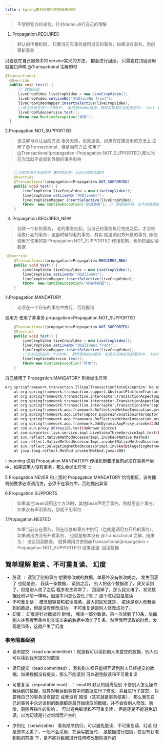 ```yaml
---
title : Spring事务传播机制和隔离级别
---
```

> 不使用官方的语言，针对demo 进行自己的理解

1. Propagation.REQUIRED 
> 默认的传播机制， 只要当前有事务就用当前的事务，如果没有事务，则创建新事务

只要是在自己服务中的 service实现的方法， 都会进行回滚， 只需要在顶层调用就接口声明 @Transactional 注解即可

  ```java
@Transactional
    @Override
    public void test() {
        // 数据回滚
        LiveCropVideo liveCropVideo = new LiveCropVideo();
        liveCropVideo.setLiveNo("测试liveNo front");
        liveCropVideoMapper.insertSelective(liveCropVideo);
        //该方法是在同一个JVM中， 虽然是dubbo服务，但是实现类在当前服务中， test 实现类执行的数据会发生回滚
        liveCropVideoService.test();
        throw new RuntimeException("异常");
    }
```

2.Propagation.NOT_SUPPORTED 
> 该注解可以让当前方法 事务无效，也就是说，如果你在被调用的方法上 注解了@Transactional，但是当前方法
使用了    @Transactional(propagation=Propagation.NOT_SUPPORTED),那么当前方法就不会受到外层的事务影响
    
 ```java  
 
     //当前方法不受调用方 事务的影响，让自己强制无事务
     @Override
     @Transactional(propagation=Propagation.NOT_SUPPORTED)
     public void test() {
         LiveCropVideo liveCropVideo = new LiveCropVideo();
         liveCropVideo.setLiveNo("测试liveNo");
         liveCropVideoMapper.insertSelective(liveCropVideo);
         throw  new RuntimeException("测试事务"); // 即使是异常，也不会数据回滚
     }
 ```   
    
   
3. Propagation.REQUIRES_NEW 
> 创建一个新的事务， 老的事务挂起，当自己的事务执行完成之后，才会继续执行老的事务，这里时候的老的事务，其实
就是调用方开启的事务, 即使调用方使用的是 Propagation.NOT_SUPPORTED  传播机制，也仍然会回滚数据
 ```java
  @Override
     @Transactional(propagation=Propagation.REQUIRES_NEW)
     public void test() {
         LiveCropVideo liveCropVideo = new LiveCropVideo();
         liveCropVideo.setLiveNo("测试liveNo");
         liveCropVideoMapper.insertSelective(liveCropVideo);
         throw  new RuntimeException("啛啛喳喳错");
     }
```

4.Propagation.MANDATORY
> 必须在一个已有的事务中执行，否则报错

调用方  使用了非事务 propagation=Propagation.NOT_SUPPORTED
```java 
    @Transactional(propagation=Propagation.NOT_SUPPORTED)
    @Override
    public void test() {
        LiveCropVideo liveCropVideo = new LiveCropVideo();
        liveCropVideo.setLiveNo("测试liveNo front");
        liveCropVideoMapper.insertSelective(liveCropVideo);
        //该方法是在同一个JVM中， 虽然是dubbo服务，但是实现类在当前服务中， test 实现类执行的数据会发生回滚
        liveCropVideoService.test();
        throw new RuntimeException("异常");
    }
```
自己使用了 Propagation.MANDATORY 则会抛出异常
```sh 
org.springframework.transaction.IllegalTransactionStateException: No existing transaction found for transaction marked with propagation 'mandatory'
	at org.springframework.transaction.support.AbstractPlatformTransactionManager.getTransaction(AbstractPlatformTransactionManager.java:363)
	at org.springframework.transaction.interceptor.TransactionAspectSupport.createTransactionIfNecessary(TransactionAspectSupport.java:461)
	at org.springframework.transaction.interceptor.TransactionAspectSupport.invokeWithinTransaction(TransactionAspectSupport.java:277)
	at org.springframework.transaction.interceptor.TransactionInterceptor.invoke(TransactionInterceptor.java:96)
	at org.springframework.aop.framework.ReflectiveMethodInvocation.proceed(ReflectiveMethodInvocation.java:179)
	at org.springframework.aop.interceptor.ExposeInvocationInterceptor.invoke(ExposeInvocationInterceptor.java:92)
	at org.springframework.aop.framework.ReflectiveMethodInvocation.proceed(ReflectiveMethodInvocation.java:179)
	at org.springframework.aop.framework.JdkDynamicAopProxy.invoke(JdkDynamicAopProxy.java:213)
	at com.sun.proxy.$Proxy126.test(Unknown Source)
	at com.sprucetec.live.service.impl.LiveVideoThreeServiceImpl.test(LiveVideoThreeServiceImpl.java:442)
	at sun.reflect.NativeMethodAccessorImpl.invoke0(Native Method)
	at sun.reflect.NativeMethodAccessorImpl.invoke(NativeMethodAccessorImpl.java:62)
	at sun.reflect.DelegatingMethodAccessorImpl.invoke(DelegatingMethodAccessorImpl.java:43)
	at java.lang.reflect.Method.invoke(Method.java:498)
```
:::warning 说明
  Propagation.MANDATORY 传播机制要求当前必须在事务环境中，如果调用方没有事务，那么会抛出异常
:::
 
 5.Propagation.NEVER
 和上面的 Propagation.MANDATORY 恰恰相反，该传播机制要求必须调用方，必须不在事务中，否则抛出异常
 
 
 6.Propagation.SUPPORTS
 > 如果其他bean调用这个方法时，其他bean声明了事务，则就用这个事务，如果没有声明事务，那就不用事务
  
 7.Propagation.NESTED
 > 如果当前存在事务，则在嵌套的事务中执行（也就是调用方开启的事务），如果调用方没有开启事务， 也就是根本没有
 @Transactional 注解，结果为： 也会回滚数据， 就算调用方使用@Transactional(propagation = Propagation.NOT_SUPPORTED)
 结果还是: 回滚数据
 
 ## 简单理解 脏读 、不可重复读、 幻度
 
 * 脏读 ： 读到了别的事务 想要修改成的数据，单最终没有修改成功， 发生回滚了
 也就是说， 我读一条数据， 读到之后， 别人把这个数据改了，我又读到了，但是别人改了之后 程序发生异常了，
 回滚掉了，那么我又堵了，发现数据还和以前一样啊，但是中间怎么变化了呢？ 这个过程就是脏读
 * 不可重复读： 概念很容易和脏读混淆，最大的区别就是， 脏读是别人改我读到的数据，但是没有修改成功，
 不可重复读是别人修改成功了。
 * 幻度： 幻度是针对数据的 新增， 我读一部分数据，第一次读到了10条，后面别人往我搜索条件能查询出来的数据中添加了5
 条，然后我再读取的时候，发现是15条，这就产生了幻度
 
 ### 事务隔离级别
 * 读未提交（read uncommitted）：就是我可以读到别人未提交的数据，别人也可以读到我未提交的数据
 
 * 读已提交（read committed）： 我和别人都只能相互读到别人已经提交的数据，如果数据没有提交，那么不能读到
 可以避免脏读和不可重复读
 * 可重复读（repeatable read） ： innoDB 默认的隔离级别
 不管别人怎么操作我读到的数据，就算对我读到事务中的数据进行了修改，并且进行了提交， 只要我自己的事务没有提交 或者没有
 回滚（其实就是事务结束）， 那么我在自己的事务中永远读到的数据都是最开始读取的数据，并不会收别人修改、新增、删除等操作的影响
 。 可以避免脏读和不可重复读， 但是还是不能避免幻读，以为幻读是针对新增而产生的
 * 序列化（serializable）
 事务顺序执行，可以避免脏读、不可重复读、幻读 但是效率太差了，一般不会采用，在读写数据时， 是数据进行加锁，在没有获取到锁的前提
 下，是不能对数据进行任何修改删除操作的
 
 
 

